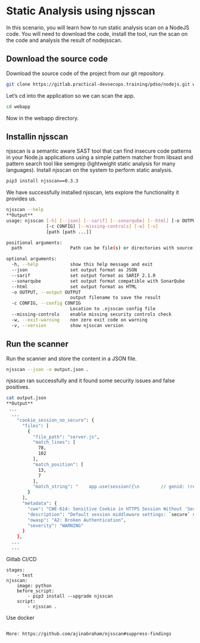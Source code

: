 # Static Analysis using njsscan
In this scenario, you will learn how to run static analysis scan on a NodeJS code.
You will need to download the code, install the tool, run the scan on the code and analysis the result of nodejsscan.
## Download the source code
Download the source code of the project from our git repository.
```sh
git clone https://gitlab.practical-devsecops.training/pdso/nodejs.git webapp
```
Let’s cd into the application so we can scan the app.
```sh
cd webapp
```
Now in the webapp directory.

## Installin njsscan
njsscan is a semantic aware SAST tool that can find insecure code patterns in your Node.js applications using a simple pattern matcher from libsast and pattern search tool like semgrep (lightweight static analysis for many languages).
Install njsscan on the system to perform static analysis.
```sh
pip3 install njsscan==0.3.3
```
We have successfully installed njsscan, lets explore the functionality it provides us.
```sh
njsscan --help
**Output**
usage: njsscan [-h] [--json] [--sarif] [--sonarqube] [--html] [-o OUTPUT]
               [-c CONFIG] [--missing-controls] [-w] [-v]
               [path [path ...]]

positional arguments:
  path                  Path can be file(s) or directories with source code

optional arguments:
  -h, --help            show this help message and exit
  --json                set output format as JSON
  --sarif               set output format as SARIF 2.1.0
  --sonarqube           set output format compatible with SonarQube
  --html                set output format as HTML
  -o OUTPUT, --output OUTPUT
                        output filename to save the result
  -c CONFIG, --config CONFIG
                        Location to .njsscan config file
  --missing-controls    enable missing security controls check
  -w, --exit-warning    non zero exit code on warning
  -v, --version         show njsscan version
```
## Run the scanner
Run the scanner and store the content in a JSON file.
```sh
njsscan --json -o output.json .
```
njsscan ran successfully and it found some security issues and false positives.
```sh
cat output.json
**Output**
 ...
  ...
    "cookie_session_no_secure": {
      "files": [
        {
          "file_path": "server.js",
          "match_lines": [
            78,
            102
          ],
          "match_position": [
            13,
            7
          ],
          "match_string": "    app.use(session({\n        // genid: (req) => {\n        //    return genuuid() // use UUIDs for session IDs\n        //},\n        secret: cookieSecret,\n        // Both mandatory in Express v4\n        saveUninitialized: true,\n        resave: true\n        /*\n        // Fix for A5 - Security MisConfig\n        // Use generic cookie name\n        key: \"sessionId\",\n        */\n\n        /*\n        // Fix for A3 - XSS\n        // TODO: Add \"maxAge\"\n        cookie: {\n            httpOnly: true\n            // Remember to start an HTTPS server to get this working\n            // secure: true\n        }\n        */\n\n    }));"
        }
      ],
      "metadata": {
        "cwe": "CWE-614: Sensitive Cookie in HTTPS Session Without 'Secure' Attribute",
        "description": "Default session middleware settings: `secure` not set. It ensures the browser only sends the cookie over HTTPS.",
        "owasp": "A2: Broken Authentication",
        "severity": "WARNING"
      }
    },
  ...
  ...
```

Gitlab CI/CD
```sg
stages:
    - test
njsscan:
    image: python
    before_script:
        - pip3 install --upgrade njsscan
    script:
        - njsscan .
```
Use docker
```sh

More: https://github.com/ajinabraham/njsscan#suppress-findings
